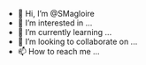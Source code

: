- 👋 Hi, I’m @SMagloire
- 👀 I’m interested in ...
- 🌱 I’m currently learning ...
- 💞️ I’m looking to collaborate on ...
- 📫 How to reach me ...

<!---
SMagloire/SMagloire is a ✨ special ✨ repository because its `README.md` (this file) appears on your GitHub profile.
You can click the Preview link to take a look at your changes.
--->
